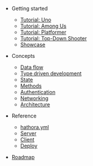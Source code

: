 - Getting started

  - [Tutorial: Uno](tutorial_uno.md)
  - [Tutorial: Among Us](tutorial_among_us.md)
  - [Tutorial: Platformer](tutorial_platformer.md)
  - [Tutorial: Top-Down Shooter](tutorial_top_down_shooter.md)
  - [Showcase](showcase.md)

- Concepts

  - [Data flow](data-flow.md)
  - [Type driven development](type-driven-development.md)
  - [State](state.md)
  - [Methods](methods.md)
  - [Authentication](auth.md)
  - [Networking](networking.md)
  - [Architecture](architecture.md)

- Reference

  - [hathora.yml](hathora-yml.md)
  - [Server](server.md)
  - [Client](client.md)
  - [Deploy](deploy.md)

- [Roadmap](roadmap.md)
